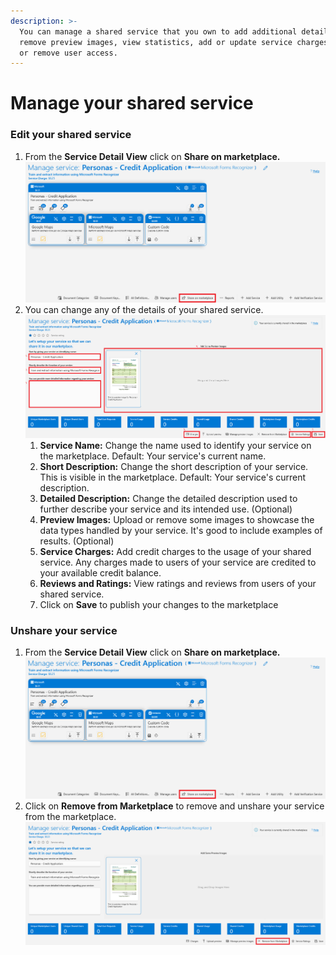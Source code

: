 ```yaml
---
description: >-
  You can manage a shared service that you own to add additional details, add or
  remove preview images, view statistics, add or update service charges, and add
  or remove user access.
---
```


# Manage your shared service

### Edit your shared service

1. From the **Service Detail View** click on **Share on marketplace.**\
   ![](<../.gitbook/assets/image (37) (3).png>)
2. You can change any of the details of your shared service.\
   ![](<../.gitbook/assets/image (78) (1).png>)
   1. **Service Name:** Change the name used to identify your service on the marketplace. Default: Your service's current name.
   2. **Short Description:** Change the short description of your service. This is visible in the marketplace. Default: Your service's current description.
   3. **Detailed Description:** Change the detailed description used to further describe your service and its intended use. (Optional)
   4. **Preview Images:** Upload or remove some images to showcase the data types handled by your service. It's good to include examples of results. (Optional)
   5. **Service Charges:** Add credit charges to the usage of your shared service. Any charges made to users of your service are credited to your available credit balance.
   6. **Reviews and Ratings:** View ratings and reviews from users of your shared service.
   7. Click on **Save** to publish your changes to the marketplace

### Unshare your service

1. From the **Service Detail View** click on **Share on marketplace.**\
   ![](<../.gitbook/assets/image (37) (3).png>)
2. Click on **Remove from Marketplace** to remove and unshare your service from the marketplace.\
   ![](<../.gitbook/assets/image (81) (1).png>)
